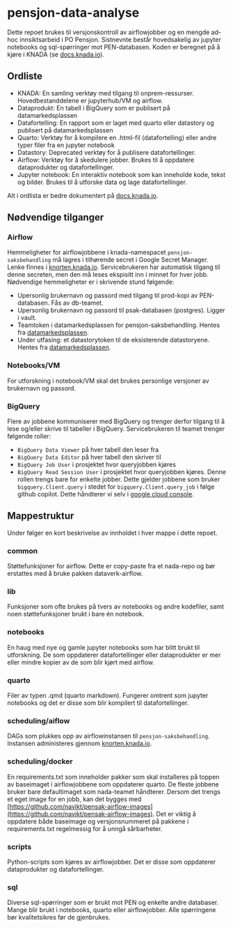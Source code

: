 # pensjon-data-analyse
Dette repoet brukes til versjonskontroll av airflowjobber og en mengde ad-hoc innsiktsarbeid i PO Pensjon. Sistnevnte består hovedsakelig av jupyter notebooks og sql-spørringer mot PEN-databasen. Koden er beregnet på å kjøre i KNADA (se [docs.knada.io](docs.knada.io)).

## Ordliste
- KNADA: En samling verktøy med tilgang til onprem-ressurser. Hovedbestanddelene er jupyterhub/VM og airflow.
- Dataprodukt: En tabell i BigQuery som er publisert på datamarkedsplassen
- Datafortelling: En rapport som er laget med quarto eller datastory og publisert på datamarkedsplassen
- Quarto: Verktøy for å kompilere en .html-fil (datafortelling) eller andre typer filer fra en jupyter notebook
- Datastory: Deprecated verktøy for å publisere datafortellinger. 
- Airflow: Verktøy for å skedulere jobber. Brukes til å oppdatere dataprodukter og datafortellinger.
- Jupyter notebook: En interaktiv notebook som kan inneholde kode, tekst og bilder. Brukes til å utforske data og lage datafortellinger.

Alt i ordlista er bedre dokumentert på [docs.knada.io](docs.knada.io).

## Nødvendige tilganger
### Airflow
Hemmeligheter for airflowjobbene i knada-namespacet `pensjon-saksbehandling` må lagres i tilhørende secret i Google Secret Manager. Lenke finnes i [knorten.knada.io](knorten.knada.io). Servicebrukeren har automatisk tilgang til denne secreten, men den må leses ekspisitt inn i minnet for hver jobb. Nødvendige hemmeligheter er i skrivende stund følgende:
- Upersonlig brukernavn og passord med tilgang til prod-kopi av PEN-databasen. Fås av db-teamet.
- Upersonlig brukernavn og passord til psak-databasen (postgres). Ligger i vault.
- Teamtoken i datamarkedsplassen for pensjon-saksbehandling. Hentes fra [datamarkedsplassen](https://data.intern.nav.no/).
- Under utfasing: et datastorytoken til de eksisterende datastoryene. Hentes fra [datamarkedsplassen](https://data.intern.nav.no/).

### Notebooks/VM
For utforskning i notebook/VM skal det brukes personlige versjoner av brukernavn og passord.

### BigQuery
Flere av jobbene kommuniserer med BigQuery og trenger derfor tilgang til å lese og/eller skrive til tabeller i BigQuery. Servicebrukeren til teamet trenger følgende roller:
- `BigQuery Data Viewer` på hver tabell den leser fra
- `BigQuery Data Editor` på hver tabell den skriver til
- `BigQuery Job User` i prosjektet hvor queryjobben kjøres
- `BigQuery Read Session User` i prosjektet hvor queryjobben kjøres. Denne rollen trengs bare for enkelte jobber. Dette gjelder jobbene som bruker `bigquery.Client.query` i stedet for `bigquery.Client.query_job` i følge github copilot.
Dette håndterer vi selv i [google cloud console](https://console.cloud.google.com).


## Mappestruktur
Under følger en kort beskrivelse av innholdet i hver mappe i dette repoet.

### common
Støttefunksjoner for airflow. Dette er copy-paste fra et nada-repo og bør erstattes med å bruke pakken dataverk-airflow.

### lib
Funksjoner som ofte brukes på tvers av notebooks og andre kodefiler, samt noen støttefunksjoner brukt i bare én notebook.

### notebooks
En haug med nye og gamle jupyter notebooks som har blitt brukt til utforskning. De som oppdaterer datafortellinger eller dataprodukter er mer eller mindre kopier av de som blir kjørt med airflow.

### quarto
Filer av typen .qmd (quarto markdown). Fungerer omtrent som jupyter notebooks og det er disse som blir kompilert til datafortellinger.

### scheduling/aiflow
DAGs som plukkes opp av airflowinstansen til `pensjon-saksbehandling`. Instansen administeres gjennom [knorten.knada.io](knorten.knada.io).

### scheduling/docker
En requirements.txt som inneholder pakker som skal installeres på toppen av baseimaget i airflowjobbene som oppdaterer quarto. De fleste jobbene bruker bare defaultimaget som nada-teamet håndterer. Dersom det trengs et eget image for en jobb, kan det bygges med [https://github.com/navikt/pensak-airflow-images](https://github.com/navikt/pensak-airflow-images). Det er viktig å oppdatere både baseimage og versjonsnummeret på pakkene i requirements.txt regelmessig for å unngå sårbarheter.

### scripts
Python-scripts som kjøres av airflowjobber. Det er disse som oppdaterer dataprodukter og datafortellinger.

### sql
Diverse sql-spørringer som er brukt mot PEN og enkelte andre databaser. Mange blir brukt i notebooks, quarto eller airflowjobber. Alle spørringene bør kvalitetsikres før de gjenbrukes.
